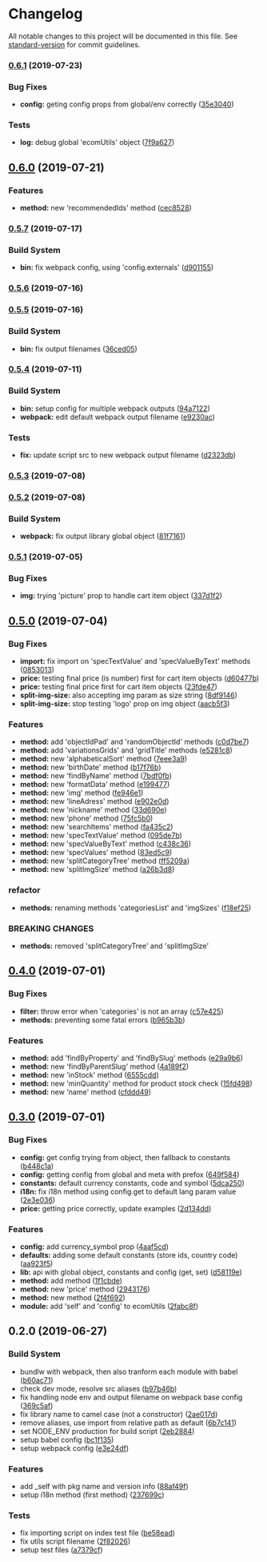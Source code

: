 # Changelog

All notable changes to this project will be documented in this file. See [standard-version](https://github.com/conventional-changelog/standard-version) for commit guidelines.

### [0.6.1](https://github.com/ecomclub/ecomplus-utils/compare/v0.6.0...v0.6.1) (2019-07-23)


### Bug Fixes

* **config:** geting config props from global/env correctly ([35e3040](https://github.com/ecomclub/ecomplus-utils/commit/35e3040))


### Tests

* **log:** debug global 'ecomUtils' object ([7f9a627](https://github.com/ecomclub/ecomplus-utils/commit/7f9a627))



## [0.6.0](https://github.com/ecomclub/ecomplus-utils/compare/v0.5.7...v0.6.0) (2019-07-21)


### Features

* **method:** new 'recommendedIds' method ([cec8528](https://github.com/ecomclub/ecomplus-utils/commit/cec8528))



### [0.5.7](https://github.com/ecomclub/ecomplus-utils/compare/v0.5.6...v0.5.7) (2019-07-17)


### Build System

* **bin:** fix webpack config, using 'config.externals' ([d901155](https://github.com/ecomclub/ecomplus-utils/commit/d901155))



### [0.5.6](https://github.com/ecomclub/ecomplus-utils/compare/v0.5.5...v0.5.6) (2019-07-16)



### [0.5.5](https://github.com/ecomclub/ecomplus-utils/compare/v0.5.4...v0.5.5) (2019-07-16)


### Build System

* **bin:** fix output filenames ([36ced05](https://github.com/ecomclub/ecomplus-utils/commit/36ced05))



### [0.5.4](https://github.com/ecomclub/ecomplus-utils/compare/v0.5.3...v0.5.4) (2019-07-11)


### Build System

* **bin:** setup config for multiple webpack outputs ([94a7122](https://github.com/ecomclub/ecomplus-utils/commit/94a7122))
* **webpack:** edit default webpack output filename ([e9230ac](https://github.com/ecomclub/ecomplus-utils/commit/e9230ac))


### Tests

* **fix:** update script src to new webpack output filename ([d2323db](https://github.com/ecomclub/ecomplus-utils/commit/d2323db))



### [0.5.3](https://github.com/ecomclub/ecomplus-utils/compare/v0.5.2...v0.5.3) (2019-07-08)



### [0.5.2](https://github.com/ecomclub/ecomplus-utils/compare/v0.5.1...v0.5.2) (2019-07-08)


### Build System

* **webpack:** fix output library global object ([81f7161](https://github.com/ecomclub/ecomplus-utils/commit/81f7161))



### [0.5.1](https://github.com/ecomclub/ecomplus-utils/compare/v0.5.0...v0.5.1) (2019-07-05)


### Bug Fixes

* **img:** trying 'picture' prop to handle cart item object ([337d1f2](https://github.com/ecomclub/ecomplus-utils/commit/337d1f2))



## [0.5.0](https://github.com/ecomclub/ecomplus-utils/compare/v0.4.0...v0.5.0) (2019-07-04)


### Bug Fixes

* **import:** fix import on 'specTextValue' and 'specValueByText' methods ([0853013](https://github.com/ecomclub/ecomplus-utils/commit/0853013))
* **price:** testing final price (is number) first for cart item objects ([d60477b](https://github.com/ecomclub/ecomplus-utils/commit/d60477b))
* **price:** testing final price first for cart item objects ([23fde47](https://github.com/ecomclub/ecomplus-utils/commit/23fde47))
* **split-img-size:** also accepting img param as size string ([8df9146](https://github.com/ecomclub/ecomplus-utils/commit/8df9146))
* **split-img-size:** stop testing 'logo' prop on img object ([aacb5f3](https://github.com/ecomclub/ecomplus-utils/commit/aacb5f3))


### Features

* **method:** add 'objectIdPad' and 'randomObjectId' methods ([c0d7be7](https://github.com/ecomclub/ecomplus-utils/commit/c0d7be7))
* **method:** add 'variationsGrids' and 'gridTitle' methods ([e5281c8](https://github.com/ecomclub/ecomplus-utils/commit/e5281c8))
* **method:** new 'alphabeticalSort' method ([7eee3a9](https://github.com/ecomclub/ecomplus-utils/commit/7eee3a9))
* **method:** new 'birthDate' method ([b17f76b](https://github.com/ecomclub/ecomplus-utils/commit/b17f76b))
* **method:** new 'findByName' method ([7bdf0fb](https://github.com/ecomclub/ecomplus-utils/commit/7bdf0fb))
* **method:** new 'formatData' method ([e199477](https://github.com/ecomclub/ecomplus-utils/commit/e199477))
* **method:** new 'img' method ([fe946e1](https://github.com/ecomclub/ecomplus-utils/commit/fe946e1))
* **method:** new 'lineAdress' method ([e902e0d](https://github.com/ecomclub/ecomplus-utils/commit/e902e0d))
* **method:** new 'nickname' method ([33d690e](https://github.com/ecomclub/ecomplus-utils/commit/33d690e))
* **method:** new 'phone' method ([75fc5b0](https://github.com/ecomclub/ecomplus-utils/commit/75fc5b0))
* **method:** new 'searchItems' method ([fa435c2](https://github.com/ecomclub/ecomplus-utils/commit/fa435c2))
* **method:** new 'specTextValue' method ([095de7b](https://github.com/ecomclub/ecomplus-utils/commit/095de7b))
* **method:** new 'specValueByText' method ([c438c36](https://github.com/ecomclub/ecomplus-utils/commit/c438c36))
* **method:** new 'specValues' method ([83ed5c9](https://github.com/ecomclub/ecomplus-utils/commit/83ed5c9))
* **method:** new 'splitCategoryTree' method ([ff5209a](https://github.com/ecomclub/ecomplus-utils/commit/ff5209a))
* **method:** new 'splitImgSize' method ([a26b3d8](https://github.com/ecomclub/ecomplus-utils/commit/a26b3d8))


### refactor

* **methods:** renaming methods 'categoriesList' and 'imgSizes' ([f18ef25](https://github.com/ecomclub/ecomplus-utils/commit/f18ef25))


### BREAKING CHANGES

* **methods:** removed 'splitCategoryTree' and 'splitImgSize'



## [0.4.0](https://github.com/ecomclub/ecomplus-utils/compare/v0.3.0...v0.4.0) (2019-07-01)


### Bug Fixes

* **filter:** throw error when 'categories' is not an array ([c57e425](https://github.com/ecomclub/ecomplus-utils/commit/c57e425))
* **methods:** preventing some fatal errors ([b965b3b](https://github.com/ecomclub/ecomplus-utils/commit/b965b3b))


### Features

* **method:** add 'findByProperty' and 'findBySlug' methods ([e29a9b6](https://github.com/ecomclub/ecomplus-utils/commit/e29a9b6))
* **method:** new 'findByParentSlug' method ([4a189f2](https://github.com/ecomclub/ecomplus-utils/commit/4a189f2))
* **method:** new 'inStock' method ([6555cdd](https://github.com/ecomclub/ecomplus-utils/commit/6555cdd))
* **method:** new 'minQuantity' method for product stock check ([15fd498](https://github.com/ecomclub/ecomplus-utils/commit/15fd498))
* **method:** new 'name' method ([cfddd49](https://github.com/ecomclub/ecomplus-utils/commit/cfddd49))



## [0.3.0](https://github.com/ecomclub/ecomplus-utils/compare/v0.2.0...v0.3.0) (2019-07-01)


### Bug Fixes

* **config:** get config trying from object, then fallback to constants ([b448c1a](https://github.com/ecomclub/ecomplus-utils/commit/b448c1a))
* **config:** getting config from global and meta with  prefox ([649f584](https://github.com/ecomclub/ecomplus-utils/commit/649f584))
* **constants:** default currency constants, code and symbol ([5dca250](https://github.com/ecomclub/ecomplus-utils/commit/5dca250))
* **i18n:** fix i18n method using config.get to default lang param value ([2e3e036](https://github.com/ecomclub/ecomplus-utils/commit/2e3e036))
* **price:** getting price correctly, update examples ([2d134dd](https://github.com/ecomclub/ecomplus-utils/commit/2d134dd))


### Features

* **config:** add currency_symbol prop ([4aaf5cd](https://github.com/ecomclub/ecomplus-utils/commit/4aaf5cd))
* **defaults:** adding some default constants (store ids, country code) ([aa923f5](https://github.com/ecomclub/ecomplus-utils/commit/aa923f5))
* **lib:** api with global object, constants and config (get, set) ([d58119e](https://github.com/ecomclub/ecomplus-utils/commit/d58119e))
* **method:** add  method ([1f1cbde](https://github.com/ecomclub/ecomplus-utils/commit/1f1cbde))
* **method:** new 'price' method ([2943176](https://github.com/ecomclub/ecomplus-utils/commit/2943176))
* **method:** new method ([2f4f692](https://github.com/ecomclub/ecomplus-utils/commit/2f4f692))
* **module:** add 'self' and 'config' to ecomUtils ([2fabc8f](https://github.com/ecomclub/ecomplus-utils/commit/2fabc8f))



## 0.2.0 (2019-06-27)


### Build System

* bundlw with webpack, then also tranform each module with babel ([b60ac71](https://github.com/ecomclub/ecomplus-utils/commit/b60ac71))
* check dev mode, resolve src aliases ([b97b46b](https://github.com/ecomclub/ecomplus-utils/commit/b97b46b))
* fix handling node env and output filename on webpack base config ([369c5af](https://github.com/ecomclub/ecomplus-utils/commit/369c5af))
* fix library name to camel case (not a constructor) ([2ae017d](https://github.com/ecomclub/ecomplus-utils/commit/2ae017d))
* remove aliases, use import from relative path as default ([6b7c141](https://github.com/ecomclub/ecomplus-utils/commit/6b7c141))
* set NODE_ENV production for build script ([2eb2884](https://github.com/ecomclub/ecomplus-utils/commit/2eb2884))
* setup babel config ([bc1f135](https://github.com/ecomclub/ecomplus-utils/commit/bc1f135))
* setup webpack config ([e3e24df](https://github.com/ecomclub/ecomplus-utils/commit/e3e24df))


### Features

* add _self with pkg name and version info ([88af49f](https://github.com/ecomclub/ecomplus-utils/commit/88af49f))
* setup i18n method (first method) ([237699c](https://github.com/ecomclub/ecomplus-utils/commit/237699c))


### Tests

* fix importing script on index test file ([be58ead](https://github.com/ecomclub/ecomplus-utils/commit/be58ead))
* fix utils script filename ([2f82026](https://github.com/ecomclub/ecomplus-utils/commit/2f82026))
* setup test files ([a7379cf](https://github.com/ecomclub/ecomplus-utils/commit/a7379cf))
